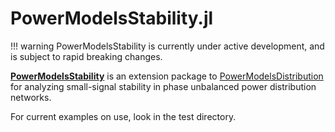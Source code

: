 # PowerModelsStability.jl

!!! warning
    PowerModelsStability is currently under active development, and is subject to rapid breaking changes.

**[PowerModelsStability](https://github.com/lanl-ansi/PowerModelsStability.jl)** is an extension package to [PowerModelsDistribution](https://github.com/lanl-ansi/PowerModelsDistribution.jl) for analyzing small-signal stability in phase unbalanced power distribution networks.

For current examples on use, look in the test directory.
